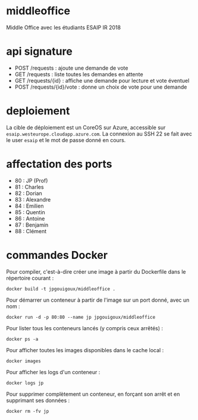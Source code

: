# middleoffice
Middle Office avec les étudiants ESAIP IR 2018

# api signature
- POST /requests : ajoute une demande de vote
- GET /requests : liste toutes les demandes en attente
- GET /requests/{id} : affiche une demande pour lecture et vote éventuel
- POST /requests/{id}/vote : donne un choix de vote pour une demande

# deploiement
La cible de déploiement est un CoreOS sur Azure, accessible sur `esaip.westeurope.cloudapp.azure.com`. La connexion au SSH 22 se fait avec le user `esaip` et le mot de passe donné en cours.

# affectation des ports
- 80 : JP (Prof)
- 81 : Charles
- 82 : Dorian
- 83 : Alexandre
- 84 : Emilien
- 85 : Quentin
- 86 : Antoine
- 87 : Benjamin
- 88 : Clément

# commandes Docker
Pour compiler, c'est-à-dire créer une image à partir du Dockerfile dans le répertoire courant :

    docker build -t jpgouigoux/middleoffice .

Pour démarrer un conteneur à partir de l'image sur un port donné, avec un nom :

    docker run -d -p 80:80 --name jp jpgouigoux/middleoffice

Pour lister tous les conteneurs lancés (y compris ceux arrêtés) :

    docker ps -a

Pour afficher toutes les images disponibles dans le cache local :

	docker images

Pour afficher les logs d'un conteneur :

	docker logs jp

Pour supprimer complètement un conteneur, en forçant son arrêt et en supprimant ses données :

    docker rm -fv jp